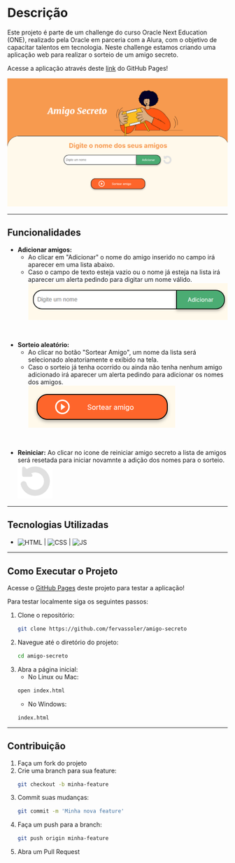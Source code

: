 # Descrição

Este projeto é parte de um challenge do curso Oracle Next Education (ONE), realizado pela Oracle em parceria com a Alura, com o objetivo de capacitar talentos em tecnologia. 
Neste challenge estamos criando uma aplicação web para realizar o sorteio de um amigo secreto.

Acesse a aplicação através deste [link](https://fervassoler.github.io/amigo-secreto/) do GitHub Pages!

![Image](assets/tela_inicial.png)
_______

## Funcionalidades

- **Adicionar amigos:** 
  - Ao clicar em "Adicionar" o nome do amigo inserido no campo irá aparecer em uma lista abaixo. 
  - Caso o campo de texto esteja vazio ou o nome já esteja na lista irá aparecer um alerta pedindo para digitar um nome válido.
  <br><img src="assets/campo_insert.png" style="heigt: 80px;"><br>
<br>

- **Sorteio aleatório:** 
  - Ao clicar no botão "Sortear Amigo", um nome da lista será selecionado aleatoriamente e exibido na tela. 
  - Caso o sorteio já tenha ocorrido ou ainda não tenha nenhum amigo adicionado irá aparecer um alerta pedindo para adicionar os nomes dos amigos.
  <br><img src="assets/botao_sortear.png" style="heigt: 80px;"><br>
<br>

- **Reiniciar:**
Ao clicar no icone de reiniciar amigo secreto a lista de amigos será resetada para iniciar novamnte a adição dos nomes para o sorteio.
<br><img src="assets/restart.svg" style="width: 80px;"><br>
  
_______

## Tecnologias Utilizadas

- <img alt="HTML" src="https://img.shields.io/badge/HTML-f79a4f?style=for-the-badge&logo=html5&logoColor=" style ="vertical-align: middle;"/> | <img alt="CSS" src="https://img.shields.io/badge/CSS-f79a4f?&style=for-the-badge&logo=css3&logoColor=36945d" style ="vertical-align: middle;"/> | <img alt="JS" src="https://img.shields.io/badge/JavaScript-f79a4f?style=for-the-badge&logo=javascript&logoColor=ffd02a" style ="vertical-align: middle;"/>

_______

## Como Executar o Projeto

Acesse o [GitHub Pages](https://fervassoler.github.io/amigo-secreto/) deste projeto para testar a aplicação!

Para testar localmente siga os seguintes passos:
1. Clone o repositório:
    ```bash
    git clone https://github.com/fervassoler/amigo-secreto
    ```
2. Navegue até o diretório do projeto:
    ```bash
    cd amigo-secreto
    ```
3. Abra a página inicial:
    - No Linux ou Mac:
    ```bash
    open index.html
    ```
    - No Windows:
    ```cmd
    index.html
    ```
_______

## Contribuição

1. Faça um fork do projeto
2. Crie uma branch para sua feature:
    ```bash
    git checkout -b minha-feature
    ```
3. Commit suas mudanças:
    ```bash
    git commit -m 'Minha nova feature'
    ```
4. Faça um push para a branch:
    ```bash
    git push origin minha-feature
    ```
5. Abra um Pull Request

